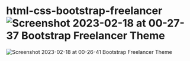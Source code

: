 # html-css-bootstrap-freelancer![Screenshot 2023-02-18 at 00-27-37 Bootstrap Freelancer Theme](https://user-images.githubusercontent.com/88691096/219816101-a65b2fa9-ff34-4915-8323-b72ed33714a0.png)

![Screenshot 2023-02-18 at 00-26-41 Bootstrap Freelancer Theme](https://user-images.githubusercontent.com/88691096/219816104-fac9c1f5-ea2d-47d4-b1fd-d4e271e8d9f4.png)
